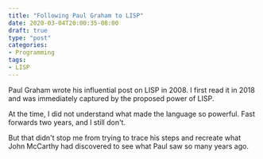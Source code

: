 ```yaml
---
title: "Following Paul Graham to LISP"
date: 2020-03-04T20:00:35-08:00
draft: true
type: "post"
categories:
- Programming
tags: 
- LISP
---
```


Paul Graham wrote his influential post on LISP in 2008. I first read it in 2018 and was immediately captured by the proposed power of LISP.

At the time, I did not understand what made the language so powerful. Fast forwards two years, and I still don't.

But that didn't stop me from trying to trace his steps and recreate what John McCarthy had discovered to see what Paul saw so many years ago.

